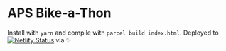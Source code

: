 # APS Bike-a-Thon

Install with `yarn` and compile with `parcel build index.html`.
Deployed to [![Netlify Status](https://api.netlify.com/api/v1/badges/d337da08-71b3-446e-a1f8-fc2b9ed5fd4f/deploy-status)](https://app.netlify.com/sites/ronan-design-2020/deploys) via ✨ 
